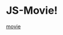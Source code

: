 # JS-Movie!
[movie](https://user-images.githubusercontent.com/39830419/55277592-27e03580-5313-11e9-88a4-b024a8c99adc.PNG)

